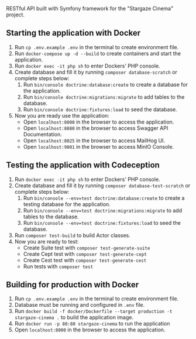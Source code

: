 RESTful API built with Symfony framework for the "Stargaze Cinema" project.

## Starting the application with Docker

1. Run `cp .env.example .env` in the terminal to create environment file.
2. Run `docker-compose up -d --build` to create containers and start the application.
3. Run `docker exec -it php sh` to enter Dockers' PHP console.
4. Create database and fill it by running `composer database-scratch` or complete steps below:
    1. Run `bin/console doctrine:database:create` to create a database for the application.
    2. Run `bin/console doctrine:migrations:migrate` to add tables to the database.
    3. Run `bin/console doctrine:fixtures:load` to seed the database.
5. Now you are ready use the application:
    - Open `localhost:8000` in the browser to access the application.
    - Open `localhost:8080` in the browser to access Swagger API Documentation.
    - Open `localhost:8025` in the browser to access MailHog UI.
    - Open `localhost:9001` in the browser to access MinIO Console.

## Testing the application with Codeception

1. Run `docker exec -it php sh` to enter Dockers' PHP console.
2. Create database and fill it by running `composer database-test-scratch` or complete steps below:
    1. Run `bin/console --env=test doctrine:database:create` to create a testing database for the application.
    2. Run `bin/console --env=test doctrine:migrations:migrate` to add tables to the database.
    3. Run `bin/console --env=test doctrine:fixtures:load` to seed the database.
3. Run `composer test-build` to build Actor classes.
4. Now you are ready to test:
    - Create Suite test with `composer test-generate-suite`
    - Create Cept test with `composer test-generate-cept`
    - Create Cest test with `composer test-generate-cest`
    - Run tests with `composer test`

## Building for production with Docker

1. Run `cp .env.example .env` in the terminal to create environment file.
2. Database must be running and configured in `.env` file.
3. Run `docker build -f docker/Dockerfile --target production -t stargaze-cinema .` to build the application image.
4. Run `docker run -p 80:80 stargaze-cinema` to run the application
5. Open `localhost:8000` in the browser to access the application.
